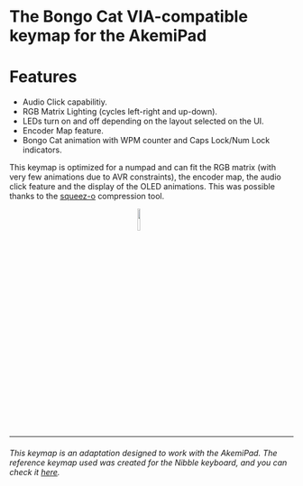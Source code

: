 # The Bongo Cat VIA-compatible keymap for the AkemiPad

# Features
- Audio Click capabilitiy.
- RGB Matrix Lighting (cycles left-right and up-down).
- LEDs turn on and off depending on the layout selected on the UI.
- Encoder Map feature.
- Bongo Cat animation with WPM counter and Caps Lock/Num Lock indicators.

This keymap is optimized for a numpad and can fit the RGB matrix (with 
very few animations due to AVR constraints), the encoder map, the audio 
click feature and the display of the OLED animations. This was possible 
thanks to the [squeez-o](https://github.com/nullbitsco/squeez-o) compression tool.

<p>
  <img style="display:block;margin-left:auto;margin-right:auto;width:10%" src="https://i.imgur.com/VXpS2AL.gif">
</p>

___

###### *This keymap is an adaptation designed to work with the AkemiPad. The reference keymap used was created for the Nibble keyboard, and you can check it [here](https://github.com/qmk/qmk_firmware/tree/master/keyboards/nullbitsco/nibble/keymaps/oled_bongocat).*
